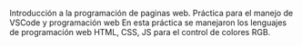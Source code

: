 Introducción a la programación de paginas web.
Práctica para el manejo de VSCode y programación web
En esta práctica se manejaron los lenguajes de programación web HTML, CSS, JS para el control de colores RGB.
